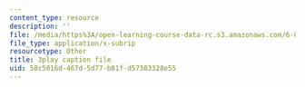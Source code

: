 ```yaml
---
content_type: resource
description: ''
file: /media/https%3A/open-learning-course-data-rc.s3.amazonaws.com/6-832-underactuated-robotics-spring-2009/58c5016d467d5d77b81fd57383328e55_9qnpQ1hVlqw.vtt
file_type: application/x-subrip
resourcetype: Other
title: 3play caption file
uid: 58c5016d-467d-5d77-b81f-d57383328e55
---
```

